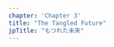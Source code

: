 ```yaml
---
chapter: 'Chapter 3'
title: "The Tangled Future"
jpTitle: "もつれた未来"
---
```


<script>
    import YouTube from "$lib/components/YouTube.svelte";
</script>

<YouTube id="w3q3mJqiIl0" title="All chapter 3 cutscenes subtitled in English" />
